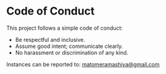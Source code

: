 # Code of Conduct

This project follows a simple code of conduct:
- Be respectful and inclusive.
- Assume good intent; communicate clearly.
- No harassment or discrimination of any kind.

Instances can be reported to: matomeramashiya@gmail.com
